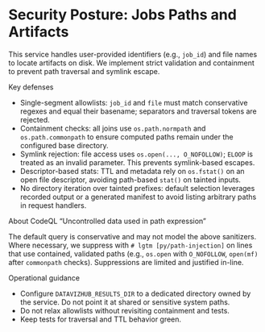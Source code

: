 # Security Posture: Jobs Paths and Artifacts

This service handles user-provided identifiers (e.g., `job_id`) and file names
to locate artifacts on disk. We implement strict validation and containment to
prevent path traversal and symlink escape.

Key defenses

- Single-segment allowlists: `job_id` and `file` must match conservative regexes
  and equal their basename; separators and traversal tokens are rejected.
- Containment checks: all joins use `os.path.normpath` and `os.path.commonpath`
  to ensure computed paths remain under the configured base directory.
- Symlink rejection: file access uses `os.open(..., O_NOFOLLOW)`; `ELOOP` is
  treated as an invalid parameter. This prevents symlink-based escapes.
- Descriptor-based stats: TTL and metadata rely on `os.fstat()` on an open file
  descriptor, avoiding path-based `stat()` on tainted inputs.
- No directory iteration over tainted prefixes: default selection leverages
  recorded output or a generated manifest to avoid listing arbitrary paths in
  request handlers.

About CodeQL “Uncontrolled data used in path expression”

The default query is conservative and may not model the above sanitizers.
Where necessary, we suppress with `# lgtm [py/path-injection]` on lines that use
contained, validated paths (e.g., `os.open` with `O_NOFOLLOW`, `open(mf)` after
`commonpath` checks). Suppressions are limited and justified in-line.

Operational guidance

- Configure `DATAVIZHUB_RESULTS_DIR` to a dedicated directory owned by the
  service. Do not point it at shared or sensitive system paths.
- Do not relax allowlists without revisiting containment and tests.
- Keep tests for traversal and TTL behavior green.


